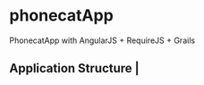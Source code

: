 phonecatApp
===========
PhonecatApp with AngularJS + RequireJS + Grails

Application Structure
|
 ----

